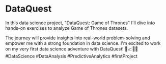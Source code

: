 # DataQuest
In this data science project, "DataQuest: Game of Thrones" I'll dive into hands-on exercises to analyze Game of Thrones datasets.

The journey will provide insights into real-world problem-solving and empower me with a strong foundation in data science. 
I'm excited to work on my very first data science adventure with DataQuest! 🚀📈🏈🍷 
#DataScience #DataAnalysis #PredictiveAnalytics #firstProject
